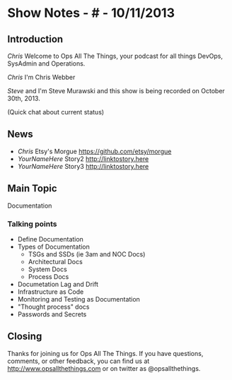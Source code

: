 Show Notes - # - 10/11/2013
===========================

Introduction
------------
*Chris* Welcome to Ops All The Things, your podcast for all things DevOps, SysAdmin and Operations. 

*Chris* I'm Chris Webber

*Steve* and I'm Steve Murawski and this show is being recorded on October 30th, 2013.

(Quick chat about current status)

News
----
- *Chris* Etsy's Morgue <https://github.com/etsy/morgue>
- *YourNameHere* Story2 <http://linktostory.here>
- *YourNameHere* Story3 <http://linktostory.here>

Main Topic
----------

Documentation

### Talking points
* Define Documentation
* Types of Documentation
  * TSGs and SSDs (ie 3am and NOC Docs)
  * Architectural Docs
  * System Docs
  * Process Docs
* Documetation Lag and Drift
* Infrastructure as Code
* Monitoring and Testing as Documentation
* "Thought process" docs
* Passwords and Secrets

Closing
-------
Thanks for joining us for Ops All The Things.  If you have questions, comments, or other feedback, you can find us at <http://www.opsallthethings.com> or on twitter as @opsallthethings.
